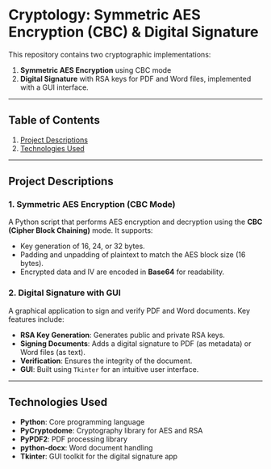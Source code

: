 # Cryptology: Symmetric AES Encryption (CBC) & Digital Signature

This repository contains two cryptographic implementations:  
1. **Symmetric AES Encryption** using CBC mode  
2. **Digital Signature** with RSA keys for PDF and Word files, implemented with a GUI interface.

---

## Table of Contents
1. [Project Descriptions](#project-descriptions)  
2. [Technologies Used](#technologies-used)
   
---

## Project Descriptions

### 1. Symmetric AES Encryption (CBC Mode)
A Python script that performs AES encryption and decryption using the **CBC (Cipher Block Chaining)** mode. It supports:
- Key generation of 16, 24, or 32 bytes.  
- Padding and unpadding of plaintext to match the AES block size (16 bytes).  
- Encrypted data and IV are encoded in **Base64** for readability.  

### 2. Digital Signature with GUI
A graphical application to sign and verify PDF and Word documents. Key features include:
- **RSA Key Generation**: Generates public and private RSA keys.
- **Signing Documents**: Adds a digital signature to PDF (as metadata) or Word files (as text).  
- **Verification**: Ensures the integrity of the document.  
- **GUI**: Built using `Tkinter` for an intuitive user interface.

---

## Technologies Used
- **Python**: Core programming language  
- **PyCryptodome**: Cryptography library for AES and RSA  
- **PyPDF2**: PDF processing library  
- **python-docx**: Word document handling  
- **Tkinter**: GUI toolkit for the digital signature app  
